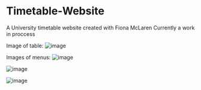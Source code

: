 # Timetable-Website
A University timetable website created with Fiona McLaren
Currently a work in proccess 

Image of table:
![image](https://github.com/matthewduffy33/Timetable-Website/assets/105711454/99cc3e17-7d1b-49fd-9314-1b314b8d6a46)

Images of menus:
![image](https://github.com/matthewduffy33/Timetable-Website/assets/105711454/4fd59f80-e4f8-477c-986c-88144653a821)

![image](https://github.com/matthewduffy33/Timetable-Website/assets/105711454/52764043-692e-47b5-8a42-ccc45070f7cc)

![image](https://github.com/matthewduffy33/Timetable-Website/assets/105711454/bae8b429-116b-4fb0-a196-dc43cb5df1a2)
